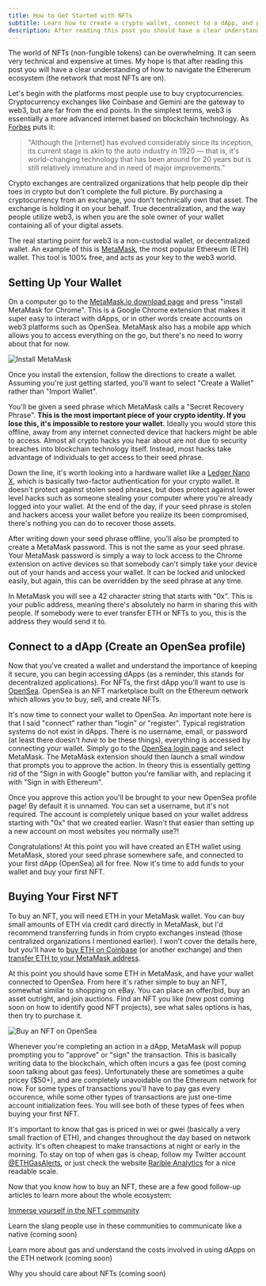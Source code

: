 ```yaml
---
title: How to Get Started with NFTs
subtitle: Learn how to create a crypto wallet, connect to a dApp, and purchase your first NFT.
description: After reading this post you should have a clear understanding of how to create a crypto wallet and purchase your first NFT.
---
```


The world of NFTs (non-fungible tokens) can be overwhelming. It can seem very technical and expensive at times. My hope is that after reading this post you will have a clear understanding of how to navigate the Ethererum ecosystem (the network that most NFTs are on).

Let's begin with the platforms most people use to buy cryptocurrencies. Cryptocurrency exchanges like Coinbase and Gemini are the gateway to web3, but are far from the end points. In the simplest terms, web3 is essentially a more advanced internet based on blockchain technology. As [Forbes](https://www.forbes.com/sites/forbestechcouncil/2020/01/06/what-is-web-3-0/) puts it:

> "Although the \[internet\] has evolved considerably since its inception, its current stage is akin to the auto industry in 1920 — that is, it's world-changing technology that has been around for 20 years but is still relatively immature and in need of major improvements."

Crypto exchanges are centralized organizations that help people dip their toes in crypto but don't complete the full picture. By purchasing a cryptocurrency from an exchange, you don't technically own that asset. The exchange is holding it on your behalf. True decentralization, and the way people utilize web3, is when you are the sole owner of your wallet containing all of your digital assets.

The real starting point for web3 is a non-custodial wallet, or decentralized wallet. An example of  this is [MetaMask](https://metamask.io/), the most popular Ethereum (ETH) wallet. This tool is 100% free, and acts as your key to the web3 world.

## Setting Up Your Wallet

On a computer go to the [MetaMask.io download page](https://metamask.io/download.html) and press "install MetaMask for Chrome". This is a Google Chrome extension that makes it super easy to interact with dApps, or in other words create accounts on web3 platforms such as OpenSea. MetaMask also has a mobile app which allows you to access everything on the go, but there's no need to worry about that for now.

![Install MetaMask](https://i.ibb.co/9vLmzT3/install-metamask.jpg)

Once you install the extension, follow the directions to create a wallet. Assuming you're just getting started, you'll want to select "Create a Wallet" rather than "Import Wallet". 

You'll be given a seed phrase which MetaMask calls a "Secret Recovery Phrase". **This is the most important piece of your crypto identity. If you lose this, it's impossible to restore your wallet.** Ideally you would store this offline, away from any internet connected device that hackers might be able to access. Almost all crypto hacks you hear about are not due to security breaches into blockchain technology itself. Instead, most hacks take advantage of individuals to get access to their seed phrase.

Down the line, it's worth looking into a hardware wallet like a [Ledger Nano X](https://shop.ledger.com/pages/ledger-nano-x), which is basically two-factor authentication for your crypto wallet. It doesn't protect against stolen seed phrases, but does protect against lower level hacks such as someone stealing your computer where you're already logged into your wallet. At the end of the day, if your seed phrase is stolen and hackers access your wallet before you realize its been compromised, there's nothing you can do to recover those assets.

After writing down your seed phrase offline, you'll also be prompted to create a MetaMask password. This is not the same as your seed phrase. Your MetaMask password is simply a way to lock access to the Chrome extension on active devices so that somebody can't simply take your device out of your hands and access your wallet. It can be locked and unlocked easily, but again, this can be overridden by the seed phrase at any time.

In MetaMask you will see a 42 character string that starts with "0x". This is your public address, meaning there's absolutely no harm in sharing this with people. If somebody were to ever transfer ETH or NFTs to you, this is the address they would send it to. 

## Connect to a dApp (Create an OpenSea profile)

Now that you've created a wallet and understand the importance of keeping it secure, you can begin accessing dApps (as a reminder, this stands for decentralized applications). For NFTs, the first dApp you'll want to use is [OpenSea](https://opensea.io/). OpenSea is an NFT marketplace built on the Ethereum network which allows you to buy, sell, and create NFTs.

It's now time to connect your wallet to OpenSea. An important note here is that I said "connect" rather than "login" or "register". Typical registration systems do not exist in dApps. There is no username, email, or password (at least there doesn't *have* to be these things), everything is accessed by connecting your wallet. Simply go to the [OpenSea login page](https://opensea.io/login) and select MetaMask. The MetaMask extension should then launch a small window that prompts you to approve the action. In theory this is essentially getting rid of the "Sign in with Google" button you're familiar with, and replacing it with "Sign in with Ethereum".

Once you approve this action you'll be brought to your new OpenSea profile page! By default it is unnamed. You can set a username, but it's not required. The account is completely unique based on your wallet address starting with "0x" that we created earlier. Wasn't that easier than setting up a new account on most websites you normally use?!

Congratulations! At this point you will have created an ETH wallet using MetaMask, stored your seed phrase somewhere safe, and connected to your first dApp (OpenSea) all for free. Now it's time to add funds to your wallet and buy your first NFT.

## Buying Your First NFT

To buy an NFT, you will need ETH in your MetaMask wallet. You can buy small amounts of ETH via credit card directly in MetaMask, but I'd recommend transferring funds in from crypto exchanges instead (those centralized organizations I mentioned earlier). I won't cover the details here, but you'll have to [buy ETH on Coinbase](https://www.coinbase.com/buy-ethereum) (or another exchange) and then [transfer ETH to your MetaMask address](https://www.youtube.com/watch?v=9NQgCyOXQlY).

At this point you should have some ETH in MetaMask, and have your wallet connected to OpenSea. From here it's rather simple to buy an NFT, somewhat similar to shopping on eBay. You can place an offer/bid, buy an asset outright, and join auctions. Find an NFT you like (new post coming soon on how to identify good NFT projects), see what sales options is has, then try to purchase it.

![Buy an NFT on OpenSea](https://i.ibb.co/WFMmhWW/buy-nft.jpg)

Whenever you're completing an action in a dApp, MetaMask will popup prompting you to "approve" or "sign" the transaction. This is basically writing data to the blockchain, which often incurs a gas fee (post coming soon talking about gas fees). Unfortunately these are sometimes a quite pricey ($50+), and are completely unavoidable on the Ethereum network for now. For some types of transactions you'll have to pay gas every occurence, while some other types of transactions are just one-time account initialization fees. You will see both of these types of fees when buying your first NFT.

It's important to know that gas is priced in wei or gwei (basically a very small fraction of ETH), and changes throughout the day based on network activity. It's often cheapest to make transactions at night or early in the morning. To stay on top of when gas is cheap, follow my Twitter account [@ETHGasAlerts](https://twitter.com/ETHGasAlerts), or just check the website [Rarible Analytics](https://raribleanalytics.com) for a nice readable scale.

Now that you know how to buy an NFT, these are a few good follow-up articles to learn more about the whole ecosystem:

[Immerse yourself in the NFT community](/blog/nft-community/)

Learn the slang people use in these communities to communicate like a native (coming soon)

Learn more about gas and understand the costs involved in using dApps on the ETH network (coming soon)

Why you should care about NFTs (coming soon)